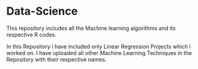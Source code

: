 # Data-Science
This repository includes all the Machine learning algorithms and its respective R codes.

In this Repository i have included only Linear Regression Projects which i worked on.
I have uploaded all other Machine Learning Techniques in the Repository with their respective names.
